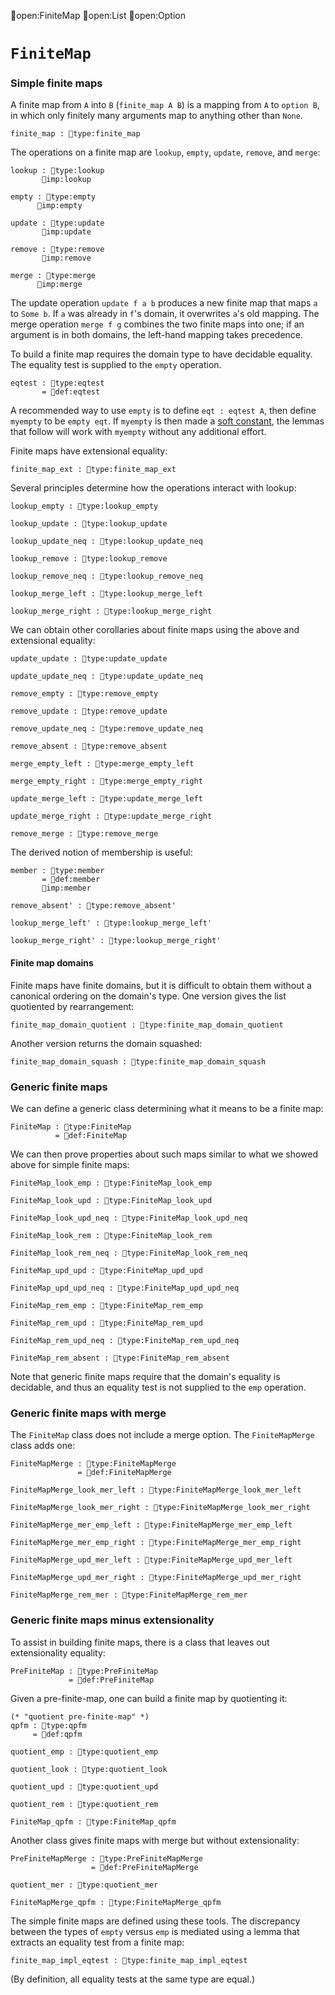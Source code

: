 open:FiniteMap
open:List
open:Option
# `FiniteMap`

### Simple finite maps

A finite map from `A` into `B` (`finite_map A B`) is a mapping from
`A` to `option B`, in which only finitely many arguments map to
anything other than `None`.

    finite_map : type:finite_map

The operations on a finite map are `lookup`, `empty`, `update`,
`remove`, and `merge`:

    lookup : type:lookup
           imp:lookup

    empty : type:empty
          imp:empty

    update : type:update
           imp:update

    remove : type:remove
           imp:remove

    merge : type:merge
          imp:merge

The update operation `update f a b` produces a new finite map that
maps `a` to `Some b`.  If `a` was already in `f`'s domain, it
overwrites `a`'s old mapping.  The merge operation `merge f g`
combines the two finite maps into one; if an argument is in both
domains, the left-hand mapping takes precedence.

To build a finite map requires the domain type to have decidable
equality.  The equality test is supplied to the `empty` operation.

    eqtest : type:eqtest
           = def:eqtest

A recommended way to use `empty` is to define `eqt : eqtest A`, then
define `myempty` to be `empty eqt`.  If `myempty` is then made a [soft
constant](../terms.html#opacity), the lemmas that follow will work
with `myempty` without any additional effort.

Finite maps have extensional equality:

    finite_map_ext : type:finite_map_ext

Several principles determine how the operations interact with lookup:

    lookup_empty : type:lookup_empty

    lookup_update : type:lookup_update

    lookup_update_neq : type:lookup_update_neq

    lookup_remove : type:lookup_remove

    lookup_remove_neq : type:lookup_remove_neq

    lookup_merge_left : type:lookup_merge_left

    lookup_merge_right : type:lookup_merge_right

We can obtain other corollaries about finite maps using the above and
extensional equality:

    update_update : type:update_update

    update_update_neq : type:update_update_neq

    remove_empty : type:remove_empty

    remove_update : type:remove_update

    remove_update_neq : type:remove_update_neq

    remove_absent : type:remove_absent

    merge_empty_left : type:merge_empty_left

    merge_empty_right : type:merge_empty_right

    update_merge_left : type:update_merge_left

    update_merge_right : type:update_merge_right

    remove_merge : type:remove_merge

The derived notion of membership is useful:

    member : type:member
           = def:member
           imp:member

    remove_absent' : type:remove_absent'

    lookup_merge_left' : type:lookup_merge_left'

    lookup_merge_right' : type:lookup_merge_right'


#### Finite map domains

Finite maps have finite domains, but it is difficult to obtain them
without a canonical ordering on the domain's type.  One version gives
the list quotiented by rearrangement:

    finite_map_domain_quotient : type:finite_map_domain_quotient

Another version returns the domain squashed:

    finite_map_domain_squash : type:finite_map_domain_squash


### Generic finite maps

We can define a generic class determining what it means to be a finite map:

    FiniteMap : type:FiniteMap
              = def:FiniteMap

We can then prove properties about such maps similar to what we showed
above for simple finite maps:

    FiniteMap_look_emp : type:FiniteMap_look_emp

    FiniteMap_look_upd : type:FiniteMap_look_upd

    FiniteMap_look_upd_neq : type:FiniteMap_look_upd_neq

    FiniteMap_look_rem : type:FiniteMap_look_rem

    FiniteMap_look_rem_neq : type:FiniteMap_look_rem_neq

    FiniteMap_upd_upd : type:FiniteMap_upd_upd

    FiniteMap_upd_upd_neq : type:FiniteMap_upd_upd_neq

    FiniteMap_rem_emp : type:FiniteMap_rem_emp

    FiniteMap_rem_upd : type:FiniteMap_rem_upd

    FiniteMap_rem_upd_neq : type:FiniteMap_rem_upd_neq

    FiniteMap_rem_absent : type:FiniteMap_rem_absent

Note that generic finite maps require that the domain's equality is
decidable, and thus an equality test is not supplied to the `emp`
operation.


### Generic finite maps with merge

The `FiniteMap` class does not include a merge option.  The
`FiniteMapMerge` class adds one:

    FiniteMapMerge : type:FiniteMapMerge
                   = def:FiniteMapMerge

    FiniteMapMerge_look_mer_left : type:FiniteMapMerge_look_mer_left

    FiniteMapMerge_look_mer_right : type:FiniteMapMerge_look_mer_right

    FiniteMapMerge_mer_emp_left : type:FiniteMapMerge_mer_emp_left

    FiniteMapMerge_mer_emp_right : type:FiniteMapMerge_mer_emp_right

    FiniteMapMerge_upd_mer_left : type:FiniteMapMerge_upd_mer_left

    FiniteMapMerge_upd_mer_right : type:FiniteMapMerge_upd_mer_right

    FiniteMapMerge_rem_mer : type:FiniteMapMerge_rem_mer


### Generic finite maps minus extensionality

To assist in building finite maps, there is a class that leaves out
extensionality equality:

    PreFiniteMap : type:PreFiniteMap
                 = def:PreFiniteMap

Given a pre-finite-map, one can build a finite map by quotienting it:

    (* "quotient pre-finite-map" *)
    qpfm : type:qpfm
         = def:qpfm

    quotient_emp : type:quotient_emp

    quotient_look : type:quotient_look

    quotient_upd : type:quotient_upd

    quotient_rem : type:quotient_rem

    FiniteMap_qpfm : type:FiniteMap_qpfm

Another class gives finite maps with merge but without extensionality:

    PreFiniteMapMerge : type:PreFiniteMapMerge
                      = def:PreFiniteMapMerge

    quotient_mer : type:quotient_mer

    FiniteMapMerge_qpfm : type:FiniteMapMerge_qpfm

The simple finite maps are defined using these tools.  The discrepancy
between the types of `empty` versus `emp` is mediated using a lemma
that extracts an equality test from a finite map:

    finite_map_impl_eqtest : type:finite_map_impl_eqtest

(By definition, all equality tests at the same type are equal.)
